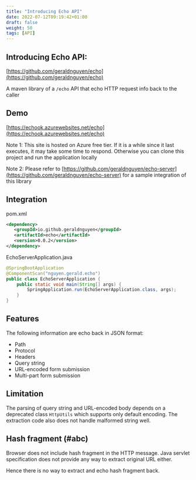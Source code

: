```yaml
---
title: "Introducing Echo API"
date: 2022-07-12T09:19:42+01:00
draft: false
weight: 50
tags: [API]
---
```


## Introducing Echo API: 

[https://github.com/geraldnguyen/echo](https://github.com/geraldnguyen/echo)

A maven library of a `/echo` API that echo HTTP request info back to the caller

## Demo

[https://echook.azurewebsites.net/echo](https://echook.azurewebsites.net/echo)

Note 1: This site is hosted on Azure free tier. If it is a while since it last executes, it may take some time to respond. 
Otherwise you can clone this project and run the application locally

Note 2: Please refer to [https://github.com/geraldnguyen/echo-server](https://github.com/geraldnguyen/echo-server) for a sample integration of this library

## Integration

pom.xml

```xml
<dependency>
   <groupId>io.github.geraldnguyen</groupId>
   <artifactId>echo</artifactId>
   <version>0.0.2</version>
</dependency>
```

EchoServerApplication.java

```java
@SpringBootApplication
@ComponentScan("nguyen.gerald.echo")
public class EchoServerApplication {
	public static void main(String[] args) {
		SpringApplication.run(EchoServerApplication.class, args);
	}
}
```

## Features

The following information are echo back in JSON format:
- Path
- Protocol
- Headers
- Query string
- URL-encoded form submission
- Multi-part form submission

## Limitation

The parsing of query string and URL-encoded body depends on a deprecated class `HttpUtils` which supports only default 
encoding. The extraction code also does not handle malformed string well.

## Hash fragment (#abc)

Browser does not include hash fragment in the HTTP message. Java servlet specification does not provide any way to extract
original URL either.

Hence there is no way to extract and echo hash fragment back.


